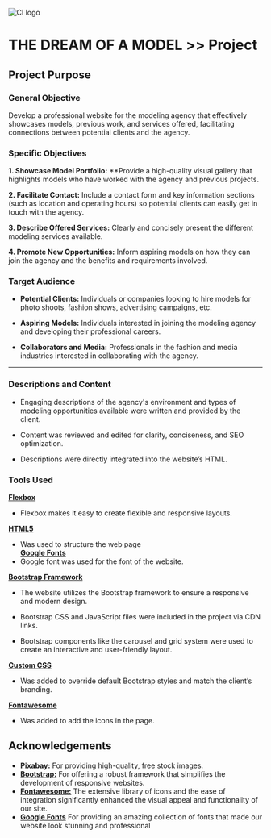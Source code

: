 ![CI logo](https://codeinstitute.s3.amazonaws.com/fullstack/ci_logo_small.png)

 
# THE DREAM OF A MODEL >> Project

## Project Purpose

### General Objective
Develop a professional website for the modeling agency that effectively showcases models, previous work, and services offered, facilitating connections between potential clients and the agency.


### Specific Objectives
**1. Showcase Model Portfolio:** **Provide a high-quality visual gallery that highlights models who have worked with the agency and previous projects.

**2. Facilitate Contact:** Include a contact form and key information sections (such as location and operating hours) so potential clients can easily get in touch with the agency.

**3. Describe Offered Services:** Clearly and concisely present the different modeling services available.

**4. Promote New Opportunities:** Inform aspiring models on how they can join the agency and the benefits and requirements involved.

### Target Audience

- **Potential Clients:** Individuals or companies looking to hire models for photo shoots, fashion shows, advertising campaigns, etc.

- **Aspiring Models:** Individuals interested in joining the modeling agency and developing their professional careers.

- **Collaborators and Media:** Professionals in the fashion and media industries interested in collaborating with the agency.
---
### Descriptions and Content
- Engaging descriptions of the agency's environment and types of modeling opportunities available were written and provided by the client.

- Content was reviewed and edited for clarity, conciseness, and SEO optimization.
- Descriptions were directly integrated into the website’s HTML.

### Tools Used
[**Flexbox**](Flexbox)
- Flexbox makes it easy to create flexible and responsive layouts.

[**HTML5**](https://www.w3schools.com/html/html_intro.asp)
- Was used to structure the web page  
[**Google Fonts**](https://fonts.google.com/)
- Google font was used for the font of the website.

[**Bootstrap Framework**](https://getbootstrap.com/)

- The website utilizes the Bootstrap framework to ensure a responsive and modern design.

- Bootstrap CSS and JavaScript files were included in the project via CDN links.

- Bootstrap components like the carousel and grid system were used to create an interactive and user-friendly layout.

[**Custom CSS**](https://www.w3schools.com/css/)

- Was added to override default Bootstrap styles and match the client’s branding.

[**Fontawesome**](https://fontawesome.com/kits)

- Was added to add the icons in the page.

## Acknowledgements

- [**Pixabay:**](https://pixabay.com/) For providing high-quality, free stock images.
- [**Bootstrap:**](https://getbootstrap.com/) For offering a robust framework that simplifies the development of responsive websites.
- [**Fontawesome:**](https://fontawesome.com/kits) The extensive library of icons and the ease of integration significantly enhanced the visual appeal and functionality of our site.
- [**Google Fonts**](https://fonts.google.com/) For providing an amazing collection of fonts that made our website look stunning and professional
